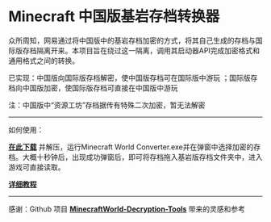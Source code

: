 # Minecraft 中国版基岩存档转换器

众所周知，网易通过将中国版中的基岩存档加密的方式，将其自己生成的存档与国际版存档隔离开来。本项目旨在绕过这一隔离，调用其启动器API完成加密格式和通用格式之间的转换。

已实现：中国版向国际版存档解密，使中国版存档可在国际版中游玩 ；国际版存档向中国版加密，使国际版存档可直接在中国版中游玩

注：中国版中“资源工坊”存档据传有特殊二次加密，暂无法解密

---

如何使用：

**[在此下载](https://github.com/Carbonateds/MCWorld-Converter/releases/tag/1.0.0)** 并解压，运行Minecraft World Converter.exe并在弹窗中选择加密的存档。大概十秒钟后，出现成功弹窗后，即可将存档拖入基岩版存档文件夹中，进入游戏可直接读取。

[**详细教程**](https://carbonateds.com/71.html)

---

感谢：Github 项目 **[MinecraftWorld-Decryption-Tools](https://github.com/Redamancy520/MinecraftWorld-Decryption-Tools)** 带来的灵感和参考
